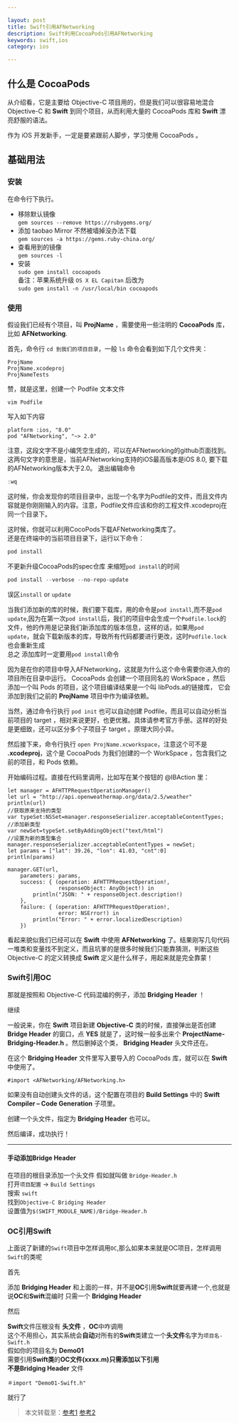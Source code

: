 ```yaml
---

layout: post
title: Swift引用AFNetworking
description: Swift利用CocoaPods引用AFNetworking
keywords: swift,ios
category: ios

---
```


## 什么是 CocoaPods


从介绍看，它是主要给 Objective-C 项目用的，但是我们可以很容易地混合 Objective-C 和 **Swift** 到同个项目，从而利用大量的 CocoaPods 库和 **Swift** 漂亮舒服的语法。

作为 iOS 开发新手，一定是要紧跟前人脚步，学习使用 CocoaPods 。

## 基础用法


### 安装

在命令行下执行。  

+ 移除默认镜像  
`gem sources --remove https://rubygems.org/`   
+ 添加 taobao Mirror 不然被墙掉没办法下载  
`gem sources -a https://gems.ruby-china.org/`
+ 查看用到的镜像  
`gem sources -l`   
+ 安装  
`sudo gem install cocoapods`  
备注：苹果系统升级 `OS X EL Capitan` 后改为   
`sudo gem install -n /usr/local/bin cocoapods`
  
### 使用

假设我们已经有个项目，叫 **ProjName** ，需要使用一些注明的 **CocoaPods** 库，比如 **AFNetworking**.


首先，命令行 `cd 到我们的项目目录`，一般 `ls` 命令会看到如下几个文件夹：

	ProjName
	ProjName.xcodeproj
	ProjNameTests
赞，就是这里，创建一个 Podfile 文本文件

	vim Podfile
写入如下内容

	platform :ios, "8.0"
	pod "AFNetworking", "~> 2.0"
注意，这段文字不是小编凭空生成的，可以在AFNetworking的github页面找到。  
这两句文字的意思是，当前AFNetworking支持的iOS最高版本是iOS 8.0, 要下载的AFNetworking版本大于2.0。
退出编辑命令

```swift
:wq
```
	
这时候，你会发现你的项目目录中，出现一个名字为Podfile的文件，而且文件内容就是你刚刚输入的内容。注意，Podfile文件应该和你的工程文件.xcodeproj在同一个目录下。

这时候，你就可以利用CocoPods下载AFNetworking类库了。  
还是在终端中的当前项目目录下，运行以下命令：

```swift
pod install
```

不更新升级CocoaPods的spec仓库 来缩短`pod install`的时间

```swift
pod install --verbose --no-repo-update
```


误区`install` or `update`

当我们添加新的库的时候，我们要下载库，用的命令是`pod install`,而不是`pod update`,因为在第一次`pod install`后，我们的项目中会生成一个`Podfile.lock`的文件，他的作用是记录我们新添加库的版本信息，这样的话，如果用`pod update`，就会下载新版本的库，导致所有代码都要进行更改，这时`Podfile.lock`也会重新生成   
总之 添加库时一定要用`pod install`命令

因为是在你的项目中导入AFNetworking，这就是为什么这个命令需要你进入你的项目所在目录中运行。
CocoaPods 会创建一个项目同名的 WorkSpace ，然后添加一个叫 Pods 的项目，这个项目编译结果是一个叫 libPods.a的链接库， 它会添加到我们之前的 **ProjName** 项目中作为编译依赖。

当然，通过命令行执行 `pod init` 也可以自动创建 Podfile，而且可以自动分析当前项目的 target ，相对来说更好，也更优雅。具体请参考官方手册。这样的好处是更细致，还可以区分多个子项目子 target 。原理大同小异。

然后接下来，命令行执行 `open ProjName.xcworkspace`，注意这个可不是 **.xcodeproj**，这个是 CocoaPods 为我们创建的一个 WorkSpace ，包含我们之前的项目，和 Pods 依赖。

开始编码过程。直接在代码里调用，比如写在某个按钮的 @IBAction 里：

    let manager = AFHTTPRequestOperationManager()
    let url = "http://api.openweathermap.org/data/2.5/weather"
    println(url)
	//获取原来支持的类型
    var typeSet:NSSet=manager.responseSerializer.acceptableContentTypes;
    //添加新类型
    var newSet=typeSet.setByAddingObject("text/html")
    //设置为新的类型集合
    manager.responseSerializer.acceptableContentTypes = newSet;
    let params = ["lat": 39.26, "lon": 41.03, "cnt":0]
    println(params)

    manager.GET(url,
        parameters: params,
        success: { (operation: AFHTTPRequestOperation!,
                    responseObject: AnyObject!) in
            println("JSON: " + responseObject.description!)
        },
        failure: { (operation: AFHTTPRequestOperation!,
                    error: NSError!) in
            println("Error: " + error.localizedDescription)
        })


看起来貌似我们已经可以在 **Swift** 中使用 **AFNetworking** 了。结果刚写几句代码一堆类和变量找不到定义，而且坑爹的是很多时候我们只能靠猜测，判断这些 Objective-C 的定义转换成 **Swift** 定义是什么样子，用起来就是完全靠蒙！

### Swift引用OC

那就是按照和 Objective-C 代码混编的例子，添加 **Bridging Header** ！

继续

一般说来，你在 **Swift** 项目新建 **Objective-C** 类的时候，直接弹出是否创建 **Bridge Header** 的窗口，点 **YES** 就是了，这时候一般多出来个 **ProjectName-Bridging-Header.h** 。然后删掉这个类， **Bridging Header** 头文件还在。

在这个 **Bridging Header** 文件里写入要导入的 CocoaPods 库，就可以在 **Swift** 中使用了。

	#import <AFNetworking/AFNetworking.h>
如果没有自动创建头文件的话，这个配置在项目的 **Build Settings** 中的 **Swift Compiler – Code Generation** 子项里。

创建一个头文件，指定为 **Bridging Header** 也可以。

然后编译，成功执行！
******

#### 手动添加Bridge Header
在项目的根目录添加一个头文件 假如就叫做 `Bridge-Header.h`  
打开`项目配置` -> `Build Settings`  
搜索 `swift`  
找到`Objective-C Bridging Header`  
设置值为`$(SWIFT_MODULE_NAME)/Bridge-Header.h`


### OC引用Swift

上面说了新建的`Swift`项目中怎样调用`OC`,那么如果本来就是OC项目，怎样调用`Swift`的类呢

首先 

添加 **Bridging Header** 和上面的一样，并不是**OC**引用**Swift**就要再建一个,也就是说**OC**和**Swift**混编时 只需一个 **Bridging Header** 

然后 

**Swift**文件压根没有 **头文件** ，**OC**中咋调用  
这个不用担心，其实系统会**自动**对所有的**Swift**类建立一个**头文件**名字为`项目名-Swift.h`  
假如你的项目名为 **Demo01**  
需要引用**Swift类**的**OC文件(xxxx.m)**只需添加以下引用  
不是**Bridging Header** 文件

```objc  
＃import "Demo01-Swift.h"
```
就行了



> 本文转载至：[参考1](http://andelf.github.io/blog/2014/06/23/use-cocoapods-with-swift/)
> [参考2](http://code4app.com/article/cocoapods-install-usage)